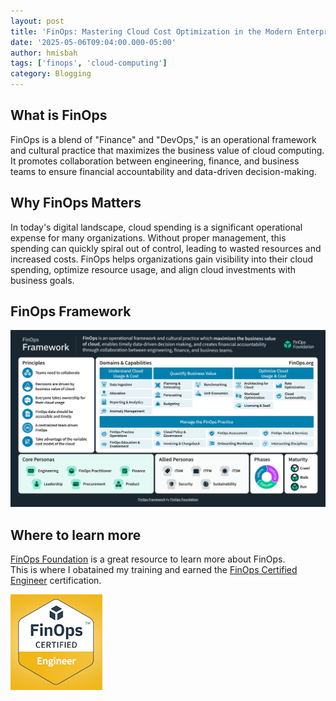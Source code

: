 ```yaml
---
layout: post
title: 'FinOps: Mastering Cloud Cost Optimization in the Modern Enterprise'
date: '2025-05-06T09:04:00.000-05:00'
author: hmisbah
tags: ['finops', 'cloud-computing']
category: Blogging
---
```

## What is FinOps
FinOps is a blend of "Finance" and "DevOps," is an operational framework and cultural practice that maximizes the business value of cloud computing. It promotes collaboration between engineering, finance, and business teams to ensure financial accountability and data-driven decision-making.  
  
## Why FinOps Matters
In today's digital landscape, cloud spending is a significant operational expense for many organizations. Without proper management, this spending can quickly spiral out of control, leading to wasted resources and increased costs. FinOps helps organizations gain visibility into their cloud spending, optimize resource usage, and align cloud investments with business goals.

## FinOps Framework
![FinOps Framework](/assets/img/FinOps-Framework-Poster-v4.svg "FinOps Framework")

## Where to learn more
[FinOps Foundation](https://learn.finops.org) is a great resource to learn more about FinOps.  
This is where I obatained my training and earned the [FinOps Certified Engineer](https://learn.finops.org/path/finops-certified-engineer) certification.  

![FinOps Certified Engineer](/assets/img/finops-cert-eng-2.png "FinOps Certified Engineer")  


